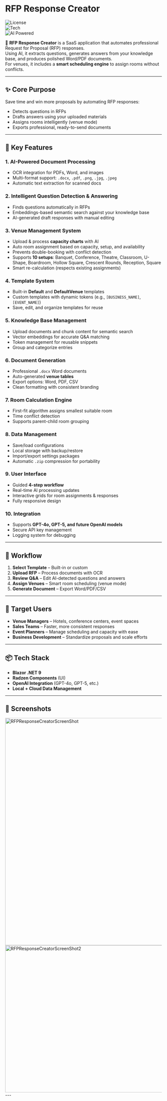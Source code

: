 # RFP Response Creator  

![License](https://img.shields.io/badge/license-MIT-blue.svg)  
![Tech](https://img.shields.io/badge/Blazor-.NET%209-blueviolet)  
![AI Powered](https://img.shields.io/badge/AI-OpenAI-success)  

🚀 **RFP Response Creator** is a SaaS application that automates professional Request for Proposal (RFP) responses.  
Using AI, it extracts questions, generates answers from your knowledge base, and produces polished Word/PDF documents.  
For venues, it includes a **smart scheduling engine** to assign rooms without conflicts.  

---

## ✨ Core Purpose
Save time and win more proposals by automating RFP responses:
- Detects questions in RFPs  
- Drafts answers using your uploaded materials  
- Assigns rooms intelligently (venue mode)  
- Exports professional, ready-to-send documents  

---

## 🧩 Key Features  

### 1. AI-Powered Document Processing
- OCR integration for PDFs, Word, and images  
- Multi-format support: `.docx`, `.pdf`, `.png`, `.jpg`, `.jpeg`  
- Automatic text extraction for scanned docs  

### 2. Intelligent Question Detection & Answering
- Finds questions automatically in RFPs  
- Embeddings-based semantic search against your knowledge base  
- AI-generated draft responses with manual editing  

### 3. Venue Management System
- Upload & process **capacity charts** with AI  
- Auto room assignment based on capacity, setup, and availability  
- Prevents double-booking with conflict detection  
- Supports **10 setups**: Banquet, Conference, Theatre, Classroom, U-Shape, Boardroom, Hollow Square, Crescent Rounds, Reception, Square  
- Smart re-calculation (respects existing assignments)  

### 4. Template System
- Built-in **Default** and **DefaultVenue** templates  
- Custom templates with dynamic tokens (e.g., `[BUSINESS_NAME]`, `[EVENT_NAME]`)  
- Save, edit, and organize templates for reuse  

### 5. Knowledge Base Management
- Upload documents and chunk content for semantic search  
- Vector embeddings for accurate Q&A matching  
- Token management for reusable snippets  
- Group and categorize entries  

### 6. Document Generation
- Professional `.docx` Word documents  
- Auto-generated **venue tables**  
- Export options: Word, PDF, CSV  
- Clean formatting with consistent branding  

### 7. Room Calculation Engine
- First-fit algorithm assigns smallest suitable room  
- Time conflict detection  
- Supports parent-child room grouping  

### 8. Data Management
- Save/load configurations  
- Local storage with backup/restore  
- Import/export settings packages  
- Automatic `.zip` compression for portability  

### 9. User Interface
- Guided **4-step workflow**  
- Real-time AI processing updates  
- Interactive grids for room assignments & responses  
- Fully responsive design  

### 10. Integration
- Supports **GPT-4o, GPT-5, and future OpenAI models**  
- Secure API key management  
- Logging system for debugging  

---

## 🔄 Workflow  

1. **Select Template** – Built-in or custom  
2. **Upload RFP** – Process documents with OCR  
3. **Review Q&A** – Edit AI-detected questions and answers  
4. **Assign Venues** – Smart room scheduling (venue mode)  
5. **Generate Document** – Export Word/PDF/CSV  

---

## 🎯 Target Users
- **Venue Managers** – Hotels, conference centers, event spaces  
- **Sales Teams** – Faster, more consistent responses  
- **Event Planners** – Manage scheduling and capacity with ease  
- **Business Development** – Standardize proposals and scale efforts  

---

## 📦 Tech Stack
- **Blazor .NET 9**  
- **Radzen Components** (UI)  
- **OpenAI Integration** (GPT-4o, GPT-5, etc.)  
- **Local + Cloud Data Management**  

---

## 📸 Screenshots  
<img width="829" height="729" alt="RFPResponseCreatorScreenShot" src="https://github.com/user-attachments/assets/961bae0a-8cb0-40cd-b57a-fa4894676903" />

<img width="957" height="472" alt="RFPResponseCreatorScreenShot2" src="https://github.com/user-attachments/assets/fcd252e3-d655-4209-8478-8d957bac1be7" />
---
